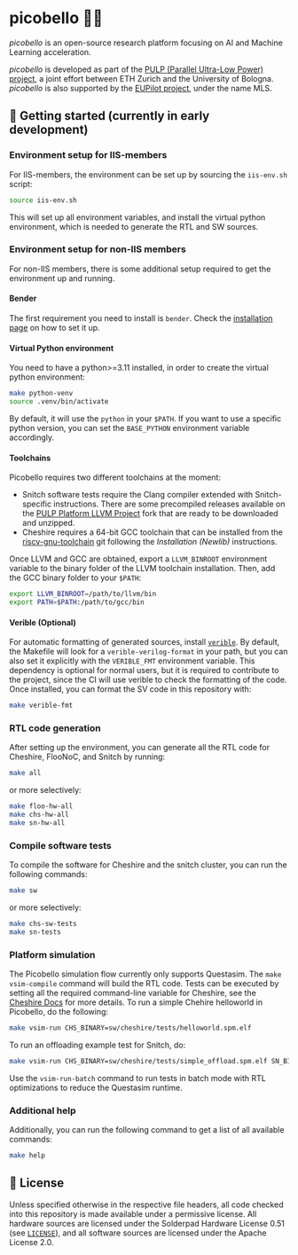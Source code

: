 # picobello 👌🏻

*picobello* is an open-source research platform focusing on AI and Machine Learning acceleration.

*picobello* is developed as part of the [PULP (Parallel Ultra-Low Power) project](https://pulp-platform.org/), a joint effort between ETH Zurich and the University of Bologna. *picobello* is also supported by the [EUPilot project](https://eupilot.eu), under the name MLS.

## 🚧 Getting started (currently in early development)

### Environment setup for IIS-members

For IIS-members, the environment can be set up by sourcing the `iis-env.sh` script:

```bash
source iis-env.sh
```

This will set up all environment variables, and install the virtual python environment, which is needed to generate the RTL and SW sources.

### Environment setup for non-IIS members

For non-IIS members, there is some additional setup required to get the environment up and running.

#### Bender

The first requirement you need to install is `bender`. Check the [installation page](https://github.com/pulp-platform/bender/tree/master?tab=readme-ov-file#installation) on how to set it up.

#### Virtual Python environment

You need to have a python>=3.11 installed, in order to create the virtual python environment:

```bash
make python-venv
source .venv/bin/activate
```

By default, it will use the `python` in your `$PATH`. If you want to use a specific python version, you can set the `BASE_PYTHON` environment variable accordingly.

#### Toolchains

Picobello requires two different toolchains at the moment:

* Snitch software tests require the Clang compiler extended with Snitch-specific instructions. There are some precompiled releases available on the [PULP Platform LLVM Project](https://github.com/pulp-platform/llvm-project/releases/download/0.12.0/riscv32-pulp-llvm-ubuntu2004-0.12.0.tar.gz) fork that are ready to be downloaded and unzipped.
* Cheshire requires a 64-bit GCC toolchain that can be installed from the [riscv-gnu-toolchain](https://github.com/riscv-collab/riscv-gnu-toolchain) git following the *Installation (Newlib)* instructions.

Once LLVM and GCC are obtained, export a `LLVM_BINROOT` environment variable to the binary folder of the LLVM toolchain installation. Then, add the GCC binary folder to your `$PATH`:

```bash
export LLVM_BINROOT=/path/to/llvm/bin
export PATH=$PATH:/path/to/gcc/bin
```

#### Verible (Optional)

For automatic formatting of generated sources, install [`verible`](https://github.com/chipsalliance/verible). By default, the Makefile will look for a `verible-verilog-format` in your path, but you can also set it explicitly with the `VERIBLE_FMT` environment variable. This dependency is optional for normal users, but it is required to contribute to the project, since the CI will use verible to check the formatting of the code. Once installed, you can format the SV code in this repository with:

```bash
make verible-fmt
```

### RTL code generation

After setting up the environment, you can generate all the RTL code for Cheshire, FlooNoC, and Snitch by running:

```bash
make all
```

or more selectively:

```bash
make floo-hw-all
make chs-hw-all
make sn-hw-all
```

### Compile software tests

To compile the software for Cheshire and the snitch cluster, you can run the following commands:

```bash
make sw
```

or more selectively:

```bash
make chs-sw-tests
make sn-tests
```

### Platform simulation
The Picobello simulation flow currently only supports Questasim. The `make vsim-compile` command will build the RTL code.
Tests can be executed by setting all the required command-line variable for Cheshire, see the [Cheshire Docs](https://pulp-platform.github.io/cheshire/gs/) for more details.
To run a simple Chehire helloworld in Picobello, do the following:

```bash
make vsim-run CHS_BINARY=sw/cheshire/tests/helloworld.spm.elf
```
To run an offloading example test for Snitch, do:

```bash
make vsim-run CHS_BINARY=sw/cheshire/tests/simple_offload.spm.elf SN_BINARY=sw/snitch/tests/build/simple.elf
```

Use the `vsim-run-batch` command to run tests in batch mode with RTL optimizations to reduce the Questasim runtime.

### Additional help

Additionally, you can run the following command to get a list of all available commands:

```bash
make help
```

## 🔐 License
Unless specified otherwise in the respective file headers, all code checked into this repository is made available under a permissive license. All hardware sources are licensed under the Solderpad Hardware License 0.51 (see [`LICENSE`](LICENSE)), and all software sources are licensed under the Apache License 2.0.
